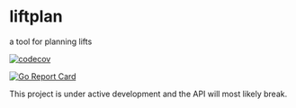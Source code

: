 # liftplan
a tool for planning lifts

[![codecov](https://codecov.io/gh/liftplan/liftplan/branch/main/graph/badge.svg?token=5J78NKPN0T)](https://codecov.io/gh/liftplan/liftplan)

[![Go Report Card](https://goreportcard.com/badge/github.com/liftplan/liftplan)](https://goreportcard.com/report/github.com/liftplan/liftplan)


This project is under active development and the API will most likely break.
